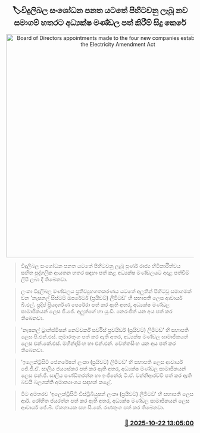 <p align='center'><b><h2 align='center' title='Board of Directors appointments made to the four new companies established under the Electricity Amendment Act'>🏷විදුලිබල සංශෝධන පනත යටතේ පිහිටවනු ලැබූ නව සමාගම් හතරට අධ්‍යක්ෂ මණ්ඩල පත් කිරීම් සිදු කෙරේ</h2></b></p>
<p align='center'><img src='https://helakuru.sgp1.cdn.digitaloceanspaces.com/esana/images/lib/kumara-jayakodi-jkl.jpg' width='600' alt='Board of Directors appointments made to the four new companies established under the Electricity Amendment Act'></p>

> විදුලිබල සංශෝධන පනත යටතේ පිහිටවනු ලැබූ පූර්ණ රාජ්‍ය හිමිකාරීත්වය සහිත පුද්ගලික ආයතන හතර සඳහා පත් කළ අධ්‍යක්ෂ මණ්ඩලයට අදාළ පත්වීම් ලිපි ලබා දී තිබෙනවා.

> ලංකා විදුලිබල මණ්ඩලය ප්‍රතිව්‍යුහගතකරණය යටතේ අලුතින් පිහිටවූ සමාගමක් වන 'නැෂනල් සිස්ටම් ඔපරේටර් (ප්‍රයිවට්) ලිමිටඩ්' හි සභාපති ලෙස ආචාර්ය බී.එල්. ප්‍රදීප් ප්‍රියදර්ශණ පෙරේරා පත් කර ඇති අතර, අධ්‍යක්ෂ මණ්ඩල සාමාජිකයන් ලෙස ජී.ජේ. අලුත්ගේ හා යූ.ඩී. නෙරංජිත් යන අය පත් කර තිබෙනවා.

> 'නැෂනල් ට්‍රාන්ස්මිෂන් නෙට්වර්ක් සර්විස් ප්‍රවයිඩර් (ප්‍රයිවට්) ලිමිටඩ්' හි සභාපති ලෙස පී.එන්.එස්. කුමාරතුංග පත් කර ඇති අතර, අධ්‍යක්ෂ මණ්ඩල සාමාජිකයන් ලෙස එන්.කේ.එස්. මහින්දසිංහ හා එන්.එන්. වෙත්තසිංහ යන අය පත් කර තිබෙනවා.

> 'ඉලෙක්ට්‍රිසිටි ජෙනරේෂන් ලංකා (ප්‍රයිවට්) ලිමිටඩ්' හි සභාපති ලෙස ආචාර්ය ජේ.ජී.ඒ. සාලිය ජයසේකර පත් කර ඇති අතර, අධ්‍යක්ෂ මණ්ඩල සාමාජිකයන් ලෙස එන්.ජී. සාලිය පණ්ඩිතරත්න හා ඉංජිනේරු ටී.ඒ. වන්නිආරච්චි පත් කර ඇති බවයි බලශක්ති අමාත්‍යාංශය සඳහන් කළේ.

> මීට අමතරව 'ඉලෙක්ට්‍රිසිටි ඩිස්ට්‍රිබියුෂන් ලංකා (ප්‍රයිවට්) ලිමිටඩ්' හි සභාපති ලෙස ආර්. රෝහිත ජයරත්න පත් කර ඇති අතර, අධ්‍යක්ෂ මණ්ඩල සාමාජිකයන් ලෙස ආචාර්ය ජේ.බී. ඒකනායක සහ සී.කේ. රණතුංග පත් කර තිබෙනවා.



<h3 align='right'><a href='https://www.helakuru.lk/esana/p/114679/'>📅 2025-10-22 13:05:00</a></h3>
